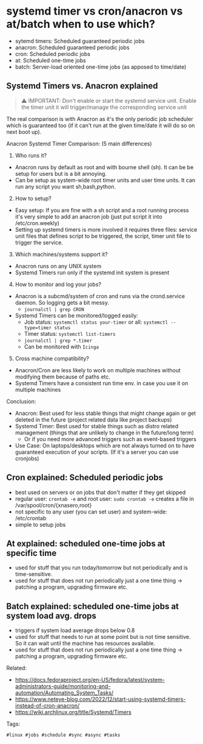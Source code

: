 # systemd timer vs cron/anacron vs at/batch when to use which?

* sytemd timers: Scheduled guaranteed periodic jobs
* anacron: Scheduled guaranteed periodic jobs
* cron: Scheduled periodic jobs
* at: Scheduled one-time jobs
* batch: Server-load oriented one-time jobs (as apposed to time/date)

## Systemd Timers vs. Anacron explained

> ⚠️ IMPORTANT: Don't enable or start the systemd service unit. Enable the timer
> unit it will trigger/manage the corresponding service unit

The real comparison is with Anacron as it's the only periodic job scheduler
which is guaranteed too (if it can't run at the given time/date it will do so on
next boot up).

Anacron Systemd Timer Comparison: (5 main differences)

1. Who runs it?
* Anacron runs by default as root and with bourne shell (sh). It can be be setup for users but is a bit annoying.
* Can be setup as system-wide root timer units and user time units. It can run any script you want sh,bash,python.
2. How to setup?
* Easy setup: If you are fine with a sh script and a root running process it's very simple to add an anacron job (just put script it into /etc/cron.weekly)
* Setting up systemd timers is more involved it requires three files: service unit files that defines script to be triggered, the script, timer unit file to trigger the service.
3. Which machines/systems support it?
* Anacron runs on any UNIX system
* Systemd Timers run only if the systemd init system is present
4. How to monitor and log your jobs?
* Anacron is a subcmd/system of cron and runs via the crond.service daemon. So logging gets a bit messy.
    * `journalctl | grep CRON`
* Systemd Timers can be monitored/logged easily:
    * Job status: `systemctl status your-timer` or all: `systemctl --type=timer status`
    * Timer status: `systemctl list-timers`
    * `journalctl | grep *.timer`
    * Can be monitored with `Icinga`
5. Cross machine compatibility?
* Anacron/Cron are less likely to work on multiple machines without modifying them because of paths etc.
* Systemd Timers have a consistent run time env. in case you use it on multiple machines

Conclusion:

* Anacron: Best used for less stable things that might change again or get deleted in the future (project related data like project backups)
* Systemd Timer: Best used for stable things such as distro related management (things that are unlikely to change in the future/long term)
    * Or if you need more advanced triggers such as event-based triggers
* Use Case: On laptops/desktops which are not always turned on to have guaranteed execution of your scripts. (If it's a server you can use cronjobs)

## Cron explained: Scheduled periodic jobs

* best used on servers or on jobs that don't matter if they get skipped
* regular user: `crontab -e` and root user: `sudo crontab -e` creates a file in /var/spool/cron/{xnasero,root}
* not specific to any user (you can set user) and system-wide: /etc/crontab
* simple to setup jobs

## At explained: scheduled one-time jobs at specific time

* used for stuff that you run today/tomorrow but not periodically and is time-sensitive.
* used for stuff that does not run periodically just a one time thing -> patching a  program, upgrading firmware etc.

## Batch explained: scheduled one-time jobs at system load avg. drops

* triggers if system load average drops below 0.8
* used for stuff that needs to run at some point but is not time sensitive. So it can wait until the machine has resources available.
* used for stuff that does not run periodically just a one time thing -> patching a  program, upgrading firmware etc.

Related:

* <https://docs.fedoraproject.org/en-US/fedora/latest/system-administrators-guide/monitoring-and-automation/Automating_System_Tasks/>
* <https://www.neteye-blog.com/2022/12/start-using-systemd-timers-instead-of-cron-anacron/>
* <https://wiki.archlinux.org/title/Systemd/Timers>

Tags:

    #linux #jobs #schedule #sync #async #tasks
